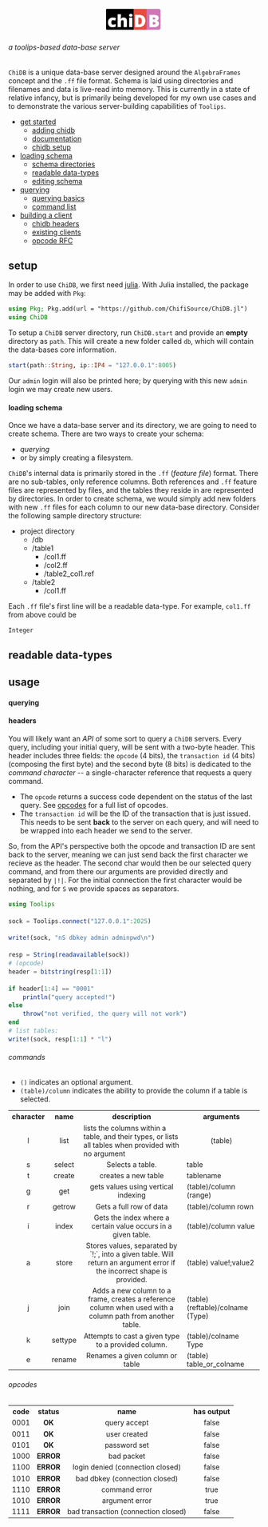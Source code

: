 <div align="center">
<img src="https://github.com/ChifiSource/image_dump/blob/main/laboratory/tools/chifiDB.png" width="120"></img>
</div>

###### a toolips-based data-base server
`ChiDB` is a unique data-base server designed around the `AlgebraFrames` concept and the `.ff` file format. Schema is laid using directories and filenames and data is live-read into memory. This is currently in a state of relative infancy, but is primarily being developed for my own use cases and to demonstrate the various server-building capabilities of `Toolips`.
- [get started]()
  - [adding chidb](#adding)
  - [documentation](#documentation)
  - [chidb setup](#setup)
- [loading schema](#loading-schema)
  - [schema directories](#schema-directories)
  - [readable data-types](#readable-data-types)
  - [editing schema](#editing-schema)
- [querying](#querying)
  - [querying basics]()
  - [command list](#commands)
- [building a client]()
  - [chidb headers](#headers)
  - [existing clients]()
  - [opcode RFC](#opcodes)
## setup
In order to use `ChiDB`, we first need [julia](https://julialang.org). With Julia installed, the package may be added with `Pkg`:
```julia
using Pkg; Pkg.add(url = "https://github.com/ChifiSource/ChiDB.jl")
using ChiDB
```
To setup a `ChiDB` server directory, run `ChiDB.start` and provide an **empty** directory as `path`. This will create a new folder called `db`, which will contain the data-bases core information.
```julia
start(path::String, ip::IP4 = "127.0.0.1":8005)
```
Our `admin` login will also be printed here; by querying with this new `admin` login we may create new users.
#### loading schema
Once we have a data-base server and its directory, we are going to need to create schema. There are two ways to create your schema:
- *querying*
- or by simply creating a filesystem.

`ChiDB`'s internal data is primarily stored in the `.ff` (*feature file*) format. There are no sub-tables, only reference columns. Both references and `.ff` feature files are represented by files, and the tables they reside in are represented by directories. In order to create schema, we would simply add new folders with new `.ff` files for each column to our new data-base directory. Consider the following sample directory structure:
- project directory
  - /db
  - /table1
    - /col1.ff
    - /col2.ff
    - /table2_col1.ref
  - /table2
    - /col1.ff

Each `.ff` file's first line will be a readable data-type. For example, `col1.ff` from above could be
```ff
Integer
```
## readable data-types
## usage

#### querying

#### headers
You will likely want an *API* of some sort to query a `ChiDB` servers. Every query, including your initial query, will be sent with a two-byte header. This header includes three fields: the `opcode` (4 bits), the `transaction id` (4 bits) (composing the first byte) and the second byte (8 bits) is dedicated to the *command character* -- a single-character reference that requests a query command.
- The `opcode` returns a success code dependent on the status of the last query. See [opcodes](#opcodes) for a full list of opcodes.
- The `transaction id` will be the ID of the transaction that is just issued. This needs to be sent **back** to the server on each query, and will need to be wrapped into each header we send to the server.

So, from the API's perspective both the opcode and transaction ID are sent back to the server, meaning we can just send back the first character we recieve as the header. The second char would then be our selected query command, and from there our arguments are provided directly and separated by `|!|`. For the initial connection the first character would be nothing, and for `S` we provide spaces as separators.
```julia
using Toolips

sock = Toolips.connect("127.0.0.1":2025)

write!(sock, "nS dbkey admin adminpwd\n")

resp = String(readavailable(sock))
# (opcode)
header = bitstring(resp[1:1])

if header[1:4] == "0001"
    println("query accepted!")
else
    throw("not verified, the query will not work")
end
# list tables:
write!(sock, resp[1:1] * "l")
```
###### commands
- `()` indicates an optional argument.
- `(table)/column` indicates the ability to provide the column if a table is selected.
<table>
  <tr>
    <th>character</th>
    <th>name</th>
    <th>description</th>
    <th>arguments</th>
  </tr>
  <tr>
    <td align="center">l</td>
    <td align="center">list</td>
    <td>lists the columns within a table, and their types, or lists all tables when provided with no argument</td>
    <td align="center">(table)</td>
  </tr>
    <tr>
    <td align="center">s</td>
    <td align="center">select</td>
    <td align="center">Selects a table.</td>
    <td>table</td>
  </tr>
    <tr>
    <td align="center">t</td>
    <td align="center">create</td>
    <td align="center">creates a new table</td>
    <td>tablename</td>
  </tr>
      <tr>
    <td align="center">g</td>
    <td align="center">get</td>
    <td align="center">gets values using vertical indexing</td>
    <td>(table)/column (range)</td>
  </tr>
        <tr>
    <td align="center">r</td>
    <td align="center">getrow</td>
    <td align="center">Gets a full row of data</td>
    <td>(table)/column rown</td>
  </tr>
          <tr>
    <td align="center">i</td>
    <td align="center">index</td>
    <td align="center">Gets the index where a certain value occurs in a given table.</td>
    <td>(table)/column value</td>
  </tr>
            <tr>
    <td align="center">a</td>
    <td align="center">store</td>
    <td align="center">Stores values, separated by `!;`, into a given table. Will return an argument error if the incorrect shape is provided.</td>
    <td>(table) value!;value2</td>
  </tr>
              <tr>
    <td align="center">j</td>
    <td align="center">join</td>
    <td align="center">Adds a new column to a frame, creates a reference column when used with a column path from another table.</td>
    <td>(table) (reftable)/colname (Type)</td>
  </tr>
                <tr>
    <td align="center">k</td>
    <td align="center">settype</td>
    <td align="center">Attempts to cast a given type to a provided column.</td>
    <td>(table)/colname Type</td>
  </tr>
                <tr>
    <td align="center">e</td>
    <td align="center">rename</td>
    <td align="center">Renames a given column or table</td>
    <td>(table) table_or_colname</td>
  </tr>
</table>

###### opcodes

<div align="center">
<table>
  <tr>
  <th>code</th>
  <th>status</th>
  <th>name</th></th>
  <th>has output</th>
</tr>
  <tr>
    <td align="center">0001</td>
    <td align="center"><b>OK</b></td>
    <td align="center">query accept</td>
    <td align="center">false</td>
  </tr>
    <tr>
    <td align="center">0011</td>
    <td align="center"><b>OK</b></td>
    <td align="center">user created</td>
    <td align="center">false</td>
  </tr>
  <tr>
    <td align="center">0101</td>
    <td align="center"><b>OK</b></td>
    <td align="center">password set</td>
    <td align="center">false</td>
  </tr>
    <tr>
    <td align="center">1000</td>
    <td align="center"><b>ERROR</b></td>
    <td align="center">bad packet</td>
    <td align="center">false</td>
  </tr>
      <tr>
    <td align="center">1100</td>
    <td align="center"><b>ERROR</b></td>
    <td align="center">login denied (connection closed)</td>
    <td align="center">false</td>
  </tr>
        <tr>
    <td align="center">1010</td>
    <td align="center"><b>ERROR</b></td>
    <td align="center">bad dbkey (connection closed)</td>
    <td align="center">false</td>
  </tr>
    <tr>
    <td align="center">1110</td>
    <td align="center"><b>ERROR</b></td>
    <td align="center">command error</td>
    <td align="center">true</td>
  </tr>
      <tr>
    <td align="center">1010</td>
    <td align="center"><b>ERROR</b></td>
    <td align="center">argument error</td>
    <td align="center">true</td>
  </tr>
        <tr>
    <td align="center">1111</td>
    <td align="center"><b>ERROR</b></td>
    <td align="center">bad transaction (connection closed)</td>
    <td align="center">false</td>
  </tr>
</table>
</div>
